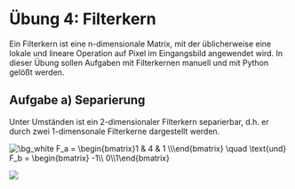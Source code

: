 # Übung 4: Filterkern

Ein Filterkern ist eine n-dimensionale Matrix, mit der üblicherweise eine lokale und lineare Operation auf Pixel im 
Eingangsbild angewendet wird. In dieser Übung sollen Aufgaben mit Filterkernen manuell und mit Python gelößt werden.

## Aufgabe a) Separierung
Unter Umständen ist ein 2-dimensionaler Filterkern separierbar, d.h. er durch zwei 1-dimensonale Filterkerne dargestellt
werden.  

<img src="https://latex.codecogs.com/svg.image?\bg_white&space;F_a&space;=&space;\begin{bmatrix}1&space;&&space;4&space;&&space;1&space;\\\end{bmatrix}&space;\quad&space;\text{und}&space;F_b&space;=&space;\begin{bmatrix}&space;-1\\&space;0\\1\end{bmatrix}&space;" title="\bg_white F_a = \begin{bmatrix}1 & 4 & 1 \\\end{bmatrix} \quad \text{und} F_b = \begin{bmatrix} -1\\ 0\\1\end{bmatrix} " />

![](https://latex.codecogs.com/svg.image?%5Cbg_blue%20F_a%20=%20%5Cbegin%7Bbmatrix%7D1%20&%204%20&%201%20%5C%5C%5Cend%7Bbmatrix%7D%20%5Cquad%20%5Ctext%7Bund%7D%20F_b%20=%20%5Cbegin%7Bbmatrix%7D%20-1%5C%5C%200%5C%5C1%5Cend%7Bbmatrix%7D%20)